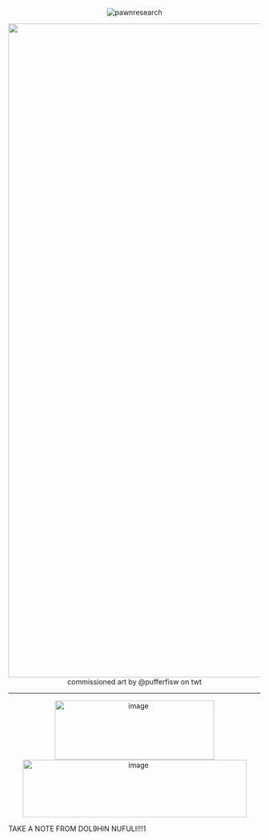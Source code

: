 <p align="center"> <img src="https://komarev.com/ghpvc/?username=pawnresearch&label=DEPENDENCE&color=blue&style=square" alt="pawnresearch" /> </p>

<p align="center">
    
  <img width="2048" height="1304" alt="image" src="https://github.com/user-attachments/assets/13788af4-bd44-4855-acd7-9fb85def1609" />
commissioned art by @pufferfisw on twt

--------
</p>

<p align="center">
<img width="318" height="118" alt="image" src="https://github.com/user-attachments/assets/a930e081-9b3f-44e2-8917-9dcabb0e692c" /> <img width="447" height="115" alt="image" src="https://github.com/user-attachments/assets/9dbbe68d-02cf-47ae-82de-910117022479" />
    
TAKE A NOTE FROM DOL9HIN NUFULI!!!1


</p>
